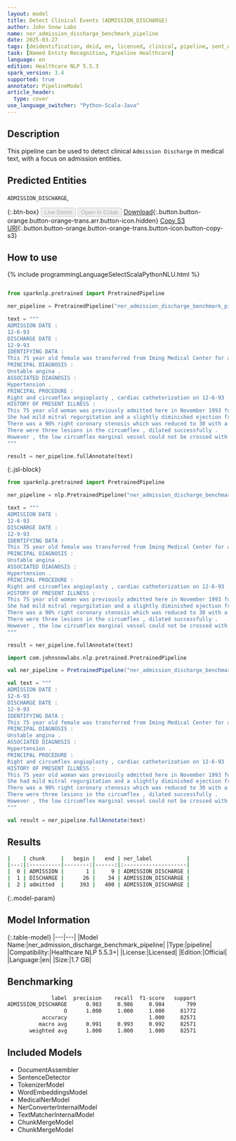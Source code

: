 ```yaml
---
layout: model
title: Detect Clinical Events (ADMISSION_DISCHARGE)
author: John Snow Labs
name: ner_admission_discharge_benchmark_pipeline
date: 2025-03-27
tags: [deidentification, deid, en, licensed, clinical, pipeline, sent_wise]
task: [Named Entity Recognition, Pipeline Healthcare]
language: en
edition: Healthcare NLP 5.5.3
spark_version: 3.4
supported: true
annotator: PipelineModel
article_header:
  type: cover
use_language_switcher: "Python-Scala-Java"
---
```


## Description

This pipeline can be used to detect clinical `Admission Discharge` in medical text, with a focus on admission entities.

## Predicted Entities
`ADMISSION_DISCHARGE`,

{:.btn-box}
<button class="button button-orange" disabled>Live Demo</button>
<button class="button button-orange" disabled>Open in Colab</button>
[Download](https://s3.amazonaws.com/auxdata.johnsnowlabs.com/clinical/models/ner_admission_discharge_benchmark_pipeline_en_5.5.3_3.4_1743108380355.zip){:.button.button-orange.button-orange-trans.arr.button-icon.hidden}
[Copy S3 URI](s3://auxdata.johnsnowlabs.com/clinical/models/ner_admission_discharge_benchmark_pipeline_en_5.5.3_3.4_1743108380355.zip){:.button.button-orange.button-orange-trans.button-icon.button-copy-s3}

## How to use



<div class="tabs-box" markdown="1">
{% include programmingLanguageSelectScalaPythonNLU.html %}

```python

from sparknlp.pretrained import PretrainedPipeline

ner_pipeline = PretrainedPipeline("ner_admission_discharge_benchmark_pipeline", "en", "clinical/models")

text = """
ADMISSION DATE :
12-6-93
DISCHARGE DATE :
12-9-93
IDENTIFYING DATA :
This 75 year old female was transferred from Iming Medical Center for angioplasty .
PRINCIPAL DIAGNOSIS :
Unstable angina .
ASSOCIATED DIAGNOSIS :
Hypertension .
PRINCIPAL PROCEDURE :
Right and circumflex angioplasty , cardiac catheterization on 12-6-93 .
HISTORY OF PRESENT ILLNESS :
This 75 year old woman was previously admitted here in November 1993 for chronic angina .
She had mild mitral regurgitation and a slightly diminished ejection fraction .
There was a 90% right coronary stenosis which was reduced to 30 with a balloon angioplasty .
There were three lesions in the circumflex , dilated successfully .
However , the low circumflex marginal vessel could not be crossed with the balloon .
"""

result = ner_pipeline.fullAnnotate(text)

```

{:.jsl-block}
```python
from sparknlp.pretrained import PretrainedPipeline

ner_pipeline = nlp.PretrainedPipeline("ner_admission_discharge_benchmark_pipeline", "en", "clinical/models")

text = """
ADMISSION DATE :
12-6-93
DISCHARGE DATE :
12-9-93
IDENTIFYING DATA :
This 75 year old female was transferred from Iming Medical Center for angioplasty .
PRINCIPAL DIAGNOSIS :
Unstable angina .
ASSOCIATED DIAGNOSIS :
Hypertension .
PRINCIPAL PROCEDURE :
Right and circumflex angioplasty , cardiac catheterization on 12-6-93 .
HISTORY OF PRESENT ILLNESS :
This 75 year old woman was previously admitted here in November 1993 for chronic angina .
She had mild mitral regurgitation and a slightly diminished ejection fraction .
There was a 90% right coronary stenosis which was reduced to 30 with a balloon angioplasty .
There were three lesions in the circumflex , dilated successfully .
However , the low circumflex marginal vessel could not be crossed with the balloon .
"""

result = ner_pipeline.fullAnnotate(text)

```
```scala
import com.johnsnowlabs.nlp.pretrained.PretrainedPipeline

val ner_pipeline = PretrainedPipeline("ner_admission_discharge_benchmark_pipeline", "en", "clinical/models")

val text = """
ADMISSION DATE :
12-6-93
DISCHARGE DATE :
12-9-93
IDENTIFYING DATA :
This 75 year old female was transferred from Iming Medical Center for angioplasty .
PRINCIPAL DIAGNOSIS :
Unstable angina .
ASSOCIATED DIAGNOSIS :
Hypertension .
PRINCIPAL PROCEDURE :
Right and circumflex angioplasty , cardiac catheterization on 12-6-93 .
HISTORY OF PRESENT ILLNESS :
This 75 year old woman was previously admitted here in November 1993 for chronic angina .
She had mild mitral regurgitation and a slightly diminished ejection fraction .
There was a 90% right coronary stenosis which was reduced to 30 with a balloon angioplasty .
There were three lesions in the circumflex , dilated successfully .
However , the low circumflex marginal vessel could not be crossed with the balloon .
"""

val result = ner_pipeline.fullAnnotate(text)

```
</div>

## Results

```bash
|    | chunk     |   begin |   end | ner_label           |
|---:|:----------|--------:|------:|:--------------------|
|  0 | ADMISSION |       1 |     9 | ADMISSION_DISCHARGE |
|  1 | DISCHARGE |      26 |    34 | ADMISSION_DISCHARGE |
|  2 | admitted  |     393 |   400 | ADMISSION_DISCHARGE |
```

{:.model-param}
## Model Information

{:.table-model}
|---|---|
|Model Name:|ner_admission_discharge_benchmark_pipeline|
|Type:|pipeline|
|Compatibility:|Healthcare NLP 5.5.3+|
|License:|Licensed|
|Edition:|Official|
|Language:|en|
|Size:|1.7 GB|


## Benchmarking
```bash
              label  precision    recall  f1-score   support
ADMISSION_DISCHARGE      0.983     0.986     0.984       799
                  O      1.000     1.000     1.000     81772
           accuracy                          1.000     82571
          macro avg      0.991     0.993     0.992     82571
       weighted avg      1.000     1.000     1.000     82571
```


## Included Models

- DocumentAssembler
- SentenceDetector
- TokenizerModel
- WordEmbeddingsModel
- MedicalNerModel
- NerConverterInternalModel
- TextMatcherInternalModel
- ChunkMergeModel
- ChunkMergeModel